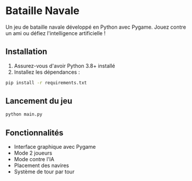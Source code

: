 # Bataille Navale

Un jeu de bataille navale développé en Python avec Pygame. Jouez contre un ami ou défiez l'intelligence artificielle !

## Installation

1. Assurez-vous d'avoir Python 3.8+ installé
2. Installez les dépendances :
```bash
pip install -r requirements.txt
```

## Lancement du jeu

```bash
python main.py
```

## Fonctionnalités

- Interface graphique avec Pygame
- Mode 2 joueurs
- Mode contre l'IA
- Placement des navires
- Système de tour par tour
